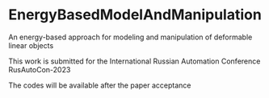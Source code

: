 # EnergyBasedModelAndManipulation

An energy-based approach for modeling and manipulation of deformable linear objects

This work is submitted for the International Russian Automation Conference RusAutoCon-2023

The codes will be available after the paper acceptance
